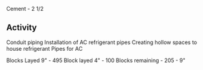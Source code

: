 Cement - 2 1/2


## Activity 
Conduit piping 
Installation of AC refrigerant pipes
Creating hollow spaces to house refrigerant Pipes for AC

Blocks Layed  9" - 495
Block layed 4" - 100
Blocks remaining - 205 - 9"